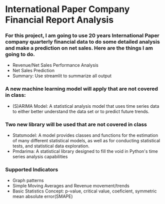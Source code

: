 # International Paper Company Financial Report Analysis

### **For this project, I am going to use 20 years International Paper company quarterly financial data to do some detailed analysis and make a prediction on net sales. Here are the things I am going to do.**

- Revenue/Net Sales Performance Analysis
- Net Sales Prediction
- Summary: Use streamlit to summarize all output

### **A new machine learning model will apply that are not covered in class:**
- (S)ARIMA Model: A statistical analysis model that uses time series data to either better understand the data set or to predict future trends.

### **Two new library will be used that are not covered in class**
- Statsmodel: A model provides classes and functions for the estimation of many different statistical models, as well as for conducting statistical tests, and statistical data exploration.
- Pmdarima: A statistical library designed to fill the void in Python's time series analysis capabilities

### **Supported Indicators**
- Graph patterns
- Simple Moving Averages and Revenue movement/trends
- Basic Statistics Concept: p-value, critical value, coeficient, symmetric mean absolute error(SMAPE)

